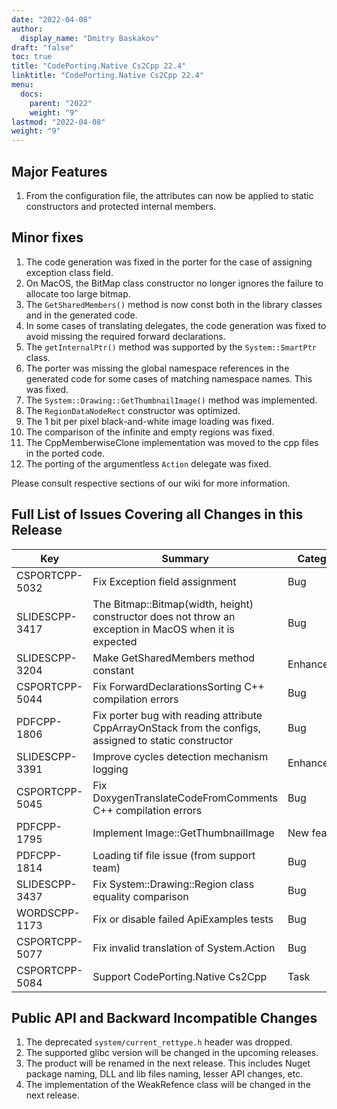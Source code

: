 ```yaml
---
date: "2022-04-08"
author:
  display_name: "Dmitry Baskakov"
draft: "false"
toc: true
title: "CodePorting.Native Cs2Cpp 22.4"
linktitle: "CodePorting.Native Cs2Cpp 22.4"
menu:
  docs:
    parent: "2022"
    weight: "9"
lastmod: "2022-04-08"
weight: "9"
---
```


## Major Features ##

1. From the configuration file, the attributes can now be applied to static constructors and protected internal members.

## Minor fixes ##

1. The code generation was fixed in the porter for the case of assigning exception class field.
1. On MacOS, the BitMap class constructor no longer ignores the failure to allocate too large bitmap.
1. The `GetSharedMembers()` method is now const both in the library classes and in the generated code.
1. In some cases of translating delegates, the code generation was fixed to avoid missing the required forward declarations.
1. The `getInternalPtr()` method was supported by the `System::SmartPtr` class.
1. The porter was missing the global namespace references in the generated code for some cases of matching namespace names. This was fixed.
1. The `System::Drawing::GetThumbnailImage()` method was implemented.
1. The `RegionDataNodeRect` constructor was optimized.
1. The 1 bit per pixel black-and-white image loading was fixed.
1. The comparison of the infinite and empty regions was fixed.
1. The CppMemberwiseClone implementation was moved to the cpp files in the ported code.
1. The porting of the argumentless `Action` delegate was fixed.

Please consult respective sections of our wiki for more information.

## Full List of Issues Covering all Changes in this Release ##

| Key | Summary | Category |
| --- | --- | --- |
| CSPORTCPP-5032 | Fix Exception field assignment | Bug |
| SLIDESCPP-3417 | The Bitmap::Bitmap(width, height) constructor does not throw an exception in MacOS when it is expected | Bug |
| SLIDESCPP-3204 | Make GetSharedMembers method constant | Enhancement |
| CSPORTCPP-5044 | Fix ForwardDeclarationsSorting C++ compilation errors | Bug |
| PDFCPP-1806 | Fix porter bug with reading attribute CppArrayOnStack from the configs, assigned to static constructor | Bug |
| SLIDESCPP-3391 | Improve cycles detection mechanism logging | Enhancement |
| CSPORTCPP-5045 | Fix DoxygenTranslateCodeFromComments C++ compilation errors | Bug |
| PDFCPP-1795 | Implement Image::GetThumbnailImage | New feature |
| PDFCPP-1814 | Loading tif file issue (from support team) | Bug |
| SLIDESCPP-3437 | Fix System::Drawing::Region class equality comparison | Bug |
| WORDSCPP-1173 | Fix or disable failed ApiExamples tests | Bug |
| CSPORTCPP-5077 | Fix invalid translation of System.Action | Bug |
| CSPORTCPP-5084 | Support CodePorting.Native Cs2Cpp | Task |

## Public API and Backward Incompatible Changes ##

1. The deprecated `system/current_rettype.h` header was dropped.
1. The supported glibc version will be changed in the upcoming releases.
1. The product will be renamed in the next release. This includes Nuget package naming, DLL and lib files naming, lesser API changes, etc.
1. The implementation of the WeakRefence class will be changed in the next release.
